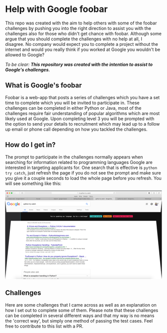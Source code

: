 # Help with Google foobar
This repo was created with the aim to help others with some of the foobar challenges by pushing you into the right direction to assist you with the challenges also for those who didn't get chance with foobar. Although some argue that you should complete the challenges with no help at all, I disagree. No company would expect you to complete a project without the internet and would you really think if you worked at Google you wouldn't be allowed to Google? 

_To be clear: __This repository was created with the intention to assist to Google's challenges.___

## What is Google's foobar
Foobar is a web-app that posts a series of challenges which you have a set time to complete which you will be invited to participate in. These challenges can be completed in either Python or Java, most of the challenges require fair understanding of popular algorithms which are most likely used at Google. Upon completing level 3 you will be prompted with the option to send your details to recruitment which may lead up to a follow up email or phone call depending on how you tackled the challenges.

## How do I get in?
The prompt to participate in the challenges normally appears when searching for information related to programming languages Google are interested in targeting applicants for. One search that is effective is `python try catch`, just refresh the page if you do not see the prompt and make sure you give it a couple seconds to load the whole page before you refresh. You will see something like this:

![FooBar Challenge Prompt](./assets/foobarprompt.png "FooBar Challenge Prompt")

## Challenges
Here are some challenges that I came across as well as an explanation on how I set out to complete some of them. Please note that these challenges can be completed in several different ways and that my way is no means the 'correct way', but simply one method of passing the test cases. Feel free to contribute to this list with a PR.
